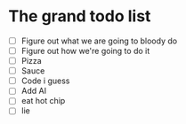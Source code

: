 # The grand todo list
- [ ] Figure out what we are going to bloody do
- [ ] Figure out how we're going to do it
- [ ] Pizza
- [ ] Sauce
- [ ] Code i guess
- [ ] Add AI
- [ ] eat hot chip
- [ ] lie